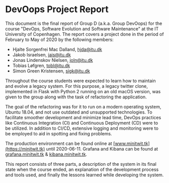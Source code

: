 # DevOops Project Report

This document is the final report of Group D (a.k.a. Group DevOops) for the course "DevOps, Software Evolution and Software Maintenance" at the IT University of Copenhagen. The report covers a project done in the period of February to May of 2020 by the following members:

- Hjalte Sorgenfrei Mac Dalland, hjda@itu.dk
- Jakob Israelsen, jais@itu.dk
- Jonas Lindenskov Nielsen, joln@itu.dk
- Tobias Løfgren, tobl@itu.dk
- Simon Green Kristensen, sigk@itu.dk

Throughout the course students were expected to learn how to maintain and evolve a legacy system.
For this purpose, a legacy twitter clone, implemented in Flask with Python 2 running on an old macOS version, was given to the group along with the task of refactoring the application.

The goal of the refactoring was for it to run on a modern operating system, Ubuntu 18.04, and not use outdated and unsupported technologies. To facilitate smoother development and minimize lead time, DevOps practices like Continuous Integration (CI) and Continuous Deployment (CD) were to be utilized. In addition to CI/CD, extensive logging and monitoring were to be employed to aid in spotting and fixing problems.

The production environment can be found online at [www.minitwit.tk](https://minitwit.tk) until 2020-06-11. Grafana and Kibana can be found at [grafana.minitwit.tk](https://grafana.minitwit.tk) & [kibana.minitwit.tk](https://kibana.minitwit.tk).

This report consists of three parts, a description of the system in its final state when the course ended, an explanation of the development process and tools used, and finally the lessons learned while developing the system.
